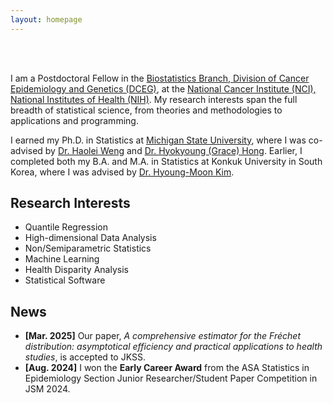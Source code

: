 ```yaml
---
layout: homepage
---
```


<br> <br>

I am a Postdoctoral Fellow in the [Biostatistics Branch, Division of Cancer Epidemiology and Genetics (DCEG)](https://dceg.cancer.gov/about/organization/tdrp/bb), at the [National Cancer Institute (NCI), National Institutes of Health (NIH)](https://www.cancer.gov/). My research interests span the full breadth of statistical science, from theories and methodologies to applications and programming.

I earned my Ph.D. in Statistics at [Michigan State University](https://stt.natsci.msu.edu/), where I was co-advised by [Dr. Haolei Weng](https://haoleiweng.github.io/) and [Dr. Hyokyoung (Grace) Hong](https://dceg.cancer.gov/about/staff-directory/hong-grace). Earlier, I completed both my B.A. and M.A. in Statistics at Konkuk University in South Korea, where I was advised by [Dr. Hyoung-Moon Kim](https://sites.google.com/view/hyoungbang/home?authuser=0).

## Research Interests

- Quantile Regression
- High-dimensional Data Analysis
- Non/Semiparametric Statistics
- Machine Learning
- Health Disparity Analysis
- Statistical Software

## News

- **[Mar. 2025]** Our paper, *A comprehensive estimator for the Fréchet distribution: asymptotical efficiency and practical applications to health studies*, is accepted to JKSS.
- **[Aug. 2024]** I won the **Early Career Award** from the ASA Statistics in Epidemiology Section Junior Researcher/Student Paper Competition in JSM 2024.
